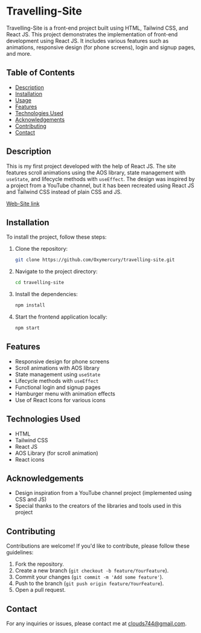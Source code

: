 


# Travelling-Site

Travelling-Site is a front-end project built using HTML, Tailwind CSS, and React JS. This project demonstrates the implementation of front-end development using React JS. It includes various features such as animations, responsive design (for phone screens), login and signup pages, and more.

## Table of Contents
- [Description](#description)
- [Installation](#installation)
- [Usage](#usage)
- [Features](#features)
- [Technologies Used](#technologies-used)
- [Acknowledgements](#acknowledgements)
- [Contributing](#contributing)
- [Contact](#contact)

## Description

This is my first project developed with the help of React JS. The site features scroll animations using the AOS library, state management with `useState`, and lifecycle methods with `useEffect`. The design was inspired by a project from a YouTube channel, but it has been recreated using React JS and Tailwind CSS instead of plain CSS and JS.

[Web-Site link](https://ptravelling.netlify.app)

## Installation

To install the project, follow these steps:

1. Clone the repository:
   ```sh
   git clone https://github.com/Oxymercury/travelling-site.git
   ```
   
2. Navigate to the project directory:
   ```sh
   cd travelling-site
   ```
  
3. Install the dependencies:
   ```sh
   npm install
   ```
4. Start the frontend application locally:
   ```sh
   npm start
   ```

## Features
- Responsive design for phone screens
- Scroll animations with AOS library
- State management using `useState`
- Lifecycle methods with `useEffect`
- Functional login and signup pages
- Hamburger menu with animation effects
- Use of React Icons for various icons

## Technologies Used

- HTML
- Tailwind CSS
- React JS
- AOS Library (for scroll animation)
- React icons

## Acknowledgements
- Design inspiration from a YouTube channel project (implemented using CSS and JS)
- Special thanks to the creators of the libraries and tools used in this project

## Contributing
Contributions are welcome! If you'd like to contribute, please follow these guidelines:

1. Fork the repository.
2. Create a new branch (`git checkout -b feature/YourFeature`).
3. Commit your changes (`git commit -m 'Add some feature'`).
4. Push to the branch (`git push origin feature/YourFeature`).
5. Open a pull request.

## Contact
For any inquiries or issues, please contact me at clouds744@gmail.com.

